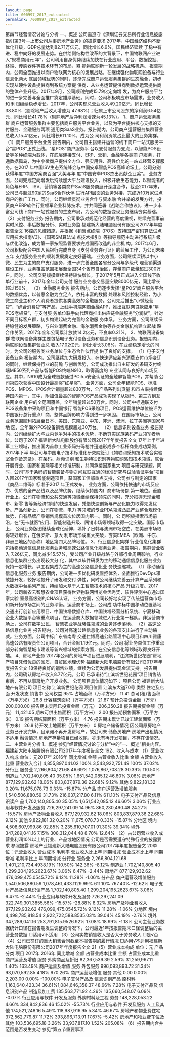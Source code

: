 ```yaml
---
layout: page
title: 000997_2017_extracted
permalink: /000997_2017_extracted
---
```


第四节经营情况讨论与分析
一、概述
公司需遵守《深圳证券交易所行业信息披露指引第3号—上市公司从事房地产业务》的披露要求
2017年，中国经济结构不断优化升级，GDP总量达到82.71万亿元，同比增长6.9%，国民经济延续
了稳中有进、稳中向好的发展态势。在供给侧结构性改革的大背景下，中国物联网产业进入“规模商用元
年”，公司利用自身优势继续加快在行业应用、平台、数据挖掘、终端、传感器件等技术环节的布局，紧
抓物联网新一轮发展的战略机遇。
报告期内，公司全面推进以商户物联网为核心的发展战略，在继续强化物联网设备与行业信息化两大
底层领域优势的同时，逐渐完成商户运营服务集群的生态融合，初步实现从硬件设备提供商到系统方案提
供商、从业务运营提供商到数据运营提供商的整体产业升级。2017年9月，公司顺利完成15.79亿定向增
发，为商户服务平台的进一步完善与全面推广奠定雄厚基础。同时，公司积极响应市场需求，业务收入和
利润继续稳步增长。2017年，公司实现总营业收入49.20亿元，同比增长38.80%（剔除地产后收入增速为
47.68%）；归属上市公司股东的净利润6.54亿元，同比增长41.78%（剔除地产后净利润增速为45.13%）。
1、商户运营服务集群
商户运营服务集群主要包括商户服务平台业务，以及为平台提供核心支撑的支付服务、金融服务两项
通用类SaaS业务。报告期内，公司商户运营服务集群营业总收入15.41亿元，同比增长611.10%，成为公
司利润贡献占比最大的业务集群。
（1）商户服务平台业务
报告期内，公司自主搭建并运营的线下商户一站式服务平台“星POS”正式上线。“星POS”商户服务平
台以支付服务为支点，以智能POS设备等多种终端为载体，在底层连接支付、ERP、营销、金融等各类商
户服务，打通数据孤岛，为中小微商户提供全方位、强实用性、高性价比的一站式经营支撑服务。在2017
年中国ISV生态系统峰会与中国安卓智能POS高峰论坛上，公司分别获得年度“中国方案商百强”大奖与年
度“中国安卓POS杰出贡献企业奖”。
业务方面，公司完成定向增发后持续加大平台建设投入，积极开放生态能力，以赋能者的角色与ERP、
ISV、营销等各类商户SaaS服务商展开深度合作，截至2017年末，公司已与超过90家的SaaS合作伙伴
进行API层面的业务对接，完成近10万家试点商户的推广工作。同时，公司继续贯彻业务合作与资本融
合并举的发展方针，投资商户ERP软件行业领军企业科脉技术，并共同签署《战略合作协议》，进一步丰
富公司线下商户一站式服务的生态布局，为公司的数据变现业务继续夯实基础。
（2）支付服务业务
报告期内，公司秉承对规范化经营的高度重视，继续完善事前实时风控、事后数据分析、实时业务监
福建新大陆电脑股份有限公司2017年年度报告全文
16控的风控措施，并根据《销售点终端（POS）支持国产密码算法试点应用技术指南V3》、《国密SM算法试
点技术指引》等指导规范主动进行系统升级与优化改造，成为第一家按照监管要求完成国密改造的非金机
构。2017年6月，公司积极配合中国人民银行完成自身《支付业务许可证》的续展工作，为公司未来五年
支付服务业务的顺利发展奠定良好基础。
业务方面，公司继续深耕以中小微、民生为主的商户支付服务，进一步完善全国各省分公司与多级代
理营销渠道建设工作，业务覆盖范围拓展至全国34个省市自治区，存量商户数量超过300万户。同时，
公司交易规模继续保持较快增长，于2017年5月正式进入全国线下收单行业前十，2017年全年公司支付
服务业务总交易量突破8000亿元，同比增长超过150%。
（3）金融服务业务
报告期内，公司逐步发挥“星POS”商户服务平台的数据优势，以普惠金融为立足点，依托丰富的数据
处理和风险控制经验，为小微工商业主和个人消费者提供各类高效的金融服务。公司先后推出“小微经营
贷”、“综合消费贷”等产品，上线手机端网商金融APP，推出互联网贷款应用“星POS老板贷”，与支付服
务单位联手向代理商推出供应链金融服务“分润贷”，针对不同目标客户群，初步构建起较为完善的金融服
务体系。
业务方面，公司继续保持稳健的发展策略，与兴业消费金融、海尔消费金融等各类金融机构建立起战
略合作关系，2017年全年公司累计放款14.2亿元，不良率0.21%。
2、物联网设备集群
物联网设备集群主要包括电子支付设备业务和信息识别设备业务。报告期内，物联网设备集群营业总
收入17.02亿元，同比增长3.06%，在业绩稳定增长的同时，为公司的服务类业务单位与生态合作伙伴提
供了良好的支撑。
（1）电子支付设备业务
报告期内，公司继续加大研发投入，在快速适应新兴消费支付市场变迁的同时，继续保持行业的前瞻
与创新优势，公司成功推出自主研发的条码支付终端ME50系列产品与智能POS终端N910，取得高度的
专业认同与良好的市场反应。其中，N910成为全球首款通过PCI5.x安全认证的全触屏智能POS，并帮助
公司第四次获得中国设计最高奖“红星奖”。
业务方面，公司全年智能POS、标准POS、MPOS、IPOS合计销量超过830万台，全产品系列出货量
和市占率持续保持国内第一，其中，附加值最高的智能POS产品成功实现了从银行、第三方到互联网企业
用户的全范围覆盖，全年销量超过50万台。同时，公司中标通联支付POS设备集中采购项目和中国银行
智能POS采购项目，POS运营维护单位被评为中国银行总行重点厂商，整体品牌影响力得到进一步巩固。
在国际市场上，公司业务范围顺利拓展至日本、美国、东南亚、中东、非洲、澳洲、拉丁美洲等国家与地
区，全年海外POS设备销售规模超过30万台。
（2）信息识别设备业务
报告期内，公司继续扩大与业内竞争对手的技术优势，不断夯实民族条码产业领军者地位。公司于2017
福建新大陆电脑股份有限公司2017年年度报告全文
17年上半年进军工业领域，推出国内首款工业条码扫码枪并迅速形成多个标杆商业成功案例，2017年下半
年公司与中国电子技术标准化研究院签订《物联网感知技术联合实验室合作备忘录》，在条码、射频识别
和生物特征识别等物联网感知技术领域，联合开展行业、国家和国际等相关标准研制，共同承接国家重大
项目与研究课题。同时，公司“基于条码的智能装备与物之间互联互通的标准研究与试验验证平台”项目
入围2017年国家智能制造项目，获国家工信部重点支持，公司参与制定的国家《商品二维码》标准于2017
年正式发布。
业务方面，公司依托快速的市场反应力、优质的全产品线以及品牌优势，继续保持国内厂商市场份额
第一地位。垂直行业上，公司在物流和公共交通等领域继续保持领先的同时，充分把握无现金城市、新零
售等新经济领域的快速发展，凭借快速创新与产品化能力取得先发优势。产品创新上，公司在物流、电力
等领域的专业PDA领域凸显产业整合规模化优势，自有品牌产品销售规模首次位居国内第一。同时，公
司积极探索市场前沿，在“无卡就医”应用、智能制造升级、网销市场等领域取得一定突破。国际市场上，
公司业务版图继续全球化延伸，填补了日韩与澳洲市场空白，在美洲市场取得较好增长，在俄罗斯、意大
利市场形成重大突破，夯实EMEA（欧洲、中东、非洲三地区的合称）地区第四大品牌地位。
3、行业信息化集群
行业信息化集群包括移动通信信息化服务业务和高速公路信息化服务业务，报告期内，集群营业收入
7.26亿元，同比减少15.57%，受公司产业升级战略与外部行业周期影响，行业信息化集群业务出现较大分
化，其中以软件研发为主的移动通信信息化服务业务保持一定增长，以工程集成为主的高速公路信息化业
务快速缩减。
（1）移动通信信息化服务业务
报告期内，公司进一步优化研发管控体系，全面推行DevOps和敏捷开发，较好地提升了研发和交付
弹性，同时公司继续完善云计算产品系列和大数据中台系列产品，持续加大基于人工智能技术的核心产品
升级力度。2017年，公司新农云智慧农业项目获得世界物联网博览会优秀奖，软件评测中心通过国家实验
室最高级别的CNAS认证。
业务方面，公司较好地实现了传统运营商市场和新开拓市场之间的业务平衡。运营商市场上，公司成
功中标中国移动位置基地交通出行创新应用项目、中国铁塔数据仓库、中国铁塔经营分析系统、宁夏移动
企业大数据平台等重点项目，在运营商大数据领域进入行业第一梯队。非运营商市场上，公司在数字公民、
智慧农业等战略性领域的业务逐步落地。
（2）高速公路信息化业务
报告期内，公司对高速公路信息化业务的各项支出进行了主动缩减。业务方面，公司中标广东省南粤
交通仁博高速公路管理中心项目和四川雅康高速公路有限责任公司项目，合计金额1.19亿元。同时，公司
将业务单位工作重点部分转向智慧城市建设等新兴领域的探索方面，在公安信息化等领域取得良好开端。
4、房地产业务
2017年公司的房地产项目进展顺利，“江滨新世纪花园”房地产项目凭借优良的品质、自贸区地理优势
福建新大陆电脑股份有限公司2017年年度报告全文
18保持良好的销售业绩，继续为公司发展提供现金流支持。报告期内，公司确认房地产收入8.77亿元。公司
已承诺待“江滨新世纪花园”项目销售结束后，不再从事房地产开发业务。
公司项目具体情况如下：
项目公司
福建新大陆地产有限公司
项目名称
江滨新世纪花园
项目位置
江滨东大道70号
类型
住宅及店面
开发状态
销售中
公司权益
95%
占地面积（万平方米）
11.41
总可(租)售面积（万平方米）
26.8
计容建筑面积（万平方米）
21.87
预计总投资金额（万元）
200,000.00
报告期末实际已投资金额（万元）
206,350.28
报告期投资金额（万元）
11,421.05
期末可供出售面积（万平方米）
2.00
报告期预售面积（万平方米）
0.19
报告期结算面积（万平方米）
4.76
报告期末累计已竣工建筑面积（万平方米）
26.8
待开发土地面积（万平方米）
0
房地产储备情况
因公司原房地产业务已开发完毕，且承诺不再开发房地产，故公司未
储备房地产
房地产出租情况
不适用
融资情况
房地产存量项目已经收尾，亦未有再开发项目，不存在该情况。
二、主营业务分析
1、概述
参见“经营情况讨论与分析”中的“一、概述”相关内容。
福建新大陆电脑股份有限公司2017年年度报告全文
192、收入与成本
（1）营业收入构成
单位：元2017年
2016年
同比增减
金额
占营业收入比重
金额
占营业收入比重
营业收入合计
4,855,897,041.02
100%
3,543,922,751.49
100%
37.02%
分行业
服务业
2,266,804,121.68
46.69%
1,076,867,708.28
30.39%
110.50%
制造业
1,702,140,805.40
35.05%
1,651,542,085.12
46.60%
3.06%
房地产
877,129,932.62
18.06%
803,837,879.36
22.68%
9.12%
其他
9,822,181.32
0.20%
11,675,078.73
0.33%
-15.87%
分产品
商户运营及增值服务
1,540,506,880.59
31.73%
216,637,217.80
6.11%
611.10%
电子支付产品及信息识读产
品
1,702,140,805.40
35.05%
1,651,542,085.12
46.60%
3.06%
行业应用与软件开发及服务
726,297,241.09
14.96%
860,230,490.48
24.27%
-15.57%
房地产及物业费收入
877,129,932.62
18.06%
803,837,879.36
22.68%
9.12%
其他
9,822,181.32
0.20%
11,675,078.73
0.33%
-15.87%
分地区
境内
4,508,607,999.86
92.85%
3,235,610,707.01
91.30%
39.34%
境外
347,289,041.16
7.15%
308,312,044.48
8.70%
12.64%
（2）占公司营业收入或营业利润10%以上的行业、产品或地区情况
公司是否需要遵守特殊行业的披露要求
参照披露
房地产业福建新大陆电脑股份有限公司2017年年度报告全文
20单位：元营业收入
营业成本
毛利率
营业收入比上年
同期增减
营业成本比上年
同期增减
毛利率比上
年同期增减
分行业
服务业
2,266,804,121.68
1,401,210,734.4938.19%
110.50%
142.36%
-8.12%
制造业
1,702,140,805.40
1,299,204,195.2623.67%
3.06%
6.47%
-2.44%
房地产
877,129,932.62
476,099,475.0545.72%
9.12%
11.28%
-1.06%
分产品
商户运营及增值服务
1,540,506,880.59
1,078,461,433.1129.99%
611.10%
767.40%
-12.62%
电子支付产品及信息识读产品
1,702,140,805.40
1,299,204,195.2623.67%
3.06%
6.47%
-2.44%
行业应用与软件开发及服务
726,297,241.09
322,749,301.3855.56%
-15.57%
-28.88%
8.32%
房地产及物业费收入
877,129,932.62
476,099,475.0545.72%
9.12%
11.28%
-1.06%
分地区
境内
4,498,785,818.54
2,922,722,588.8535.03%
39.04%
45.19%
-2.76%
境外
347,289,041.16
253,791,815.9526.92%
17.08%
18.99%
-1.18%
公司主营业务数据统计口径在报告期发生调整的情况下，公司最近1年按报告期末口径调整后的主营业务数据
□适用√不适用
（3）公司实物销售收入是否大于劳务收入
□是√否
（4）公司已签订的重大销售合同截至本报告期的履行情况
□适用√不适用福建新大陆电脑股份有限公司2017年年度报告全文
21（5）营业成本构成
单位：元
产品分类
项目
2017年
2016年
同比增减
金额
占营业成本比重
金额
占营业成本比重
商户运营及增值
服务
外购商品及折旧
82,367,539.39
2.59%
31,259,967.11
1.40%
163.49%
商户运营及增值
服务
外包服务
996,093,893.72
31.34%
93,070,592.85
4.18%
970.26%
商户运营及增值
服务
其他
0.00
0.00%
2,203.00
0.00%
-100.00%
电子支付产品及
信息识别产品
原材料
1,163,640,423.34
36.61%1,084,646,358.37
48.66%
7.28%
电子支付产品及
信息识别产品
制造及加工费
135,563,771.92
4.26%
135,660,548.07
6.09%
-0.07%
行业应用与软件
开发及服务
外购材料及工程
劳务
148,228,053.22
4.66%
334,842,836.46
15.02%
-55.73%
行业应用与软件
开发及服务
人工及其他
174,521,248.16
5.49%
118,987,916.95
5.34%
46.67%
房地产和物业费住宅
372,562,779.87
11.72%
393,896,713.91
17.67%
-5.42%
房地产和物业费车位及其他
103,536,695.18
3.26%
33,937,817.10
1.52%
205.08%
（6）报告期内合并范围是否发生变动
参见“第五节重要事项